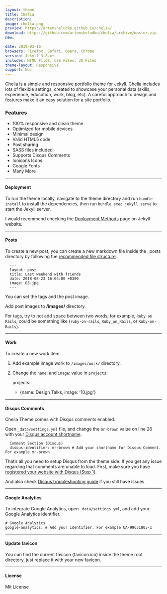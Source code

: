 ```yaml
---
layout: theme
title: Chelia
description:
image: chelia.png
preview: https://artemsheludko.github.io/chelia/
download: https://github.com/artemsheludko/chelia/archive/master.zip
new:

date: 2019-03-16
browsers: Firefox, Safari, Opera, Chrome
version: Jekyll 3.8.x+
includes: HTML Files, CSS Files, JS Files
theme-layout: Responsive
support: No.
---
```

Chelia is a simple and responsive portfolio theme for Jekyll. Chelia includes lots of flexible settings, created to showcase your personal data (skills, experience, education, work, blog, etc). A careful approach to design and features make it an easy solution for a site portfolio.

### Features

* 100% responsive and clean theme
* Optimized for mobile devices
* Minimal design
* Valid HTML5 code
* Post sharing
* SASS files included
* Supports Disqus Comments
* Ionicons Icons
* Google Fonts
* Many More

* * *

#### Deployment

To run the theme locally, navigate to the theme directory and run `bundle install` to install the dependencies, then run `bundle exec jekyll serve` to start the Jekyll server.

I would recommend checking the [Deployment Methods](https://jekyllrb.com/docs/deployment-methods/) page on Jekyll website.

* * *

#### Posts

To create a new post, you can create a new markdown file inside the \_posts directory by following the [recommended file structure](https://jekyllrb.com/docs/posts/#creating-post-files).


      ---
      layout: post
      title: Last weekend with friends
      date: 2018-08-23 16:04:00 +0300
      image: 03.jpg
      ---


You can set the tags and the post image.

Add post images to **/images/** directory.

For tags, try to not add space between two words, for example, `Ruby on Rails`, could be something like (`ruby-on-rails`, `Ruby_on_Rails`, or `Ruby-on-Rails`).

* * *

#### Work

To create a new work item.

1. Add example image work to `/images/work/` directory.

2. Change the `name`: and `image`: value in `projects`:

      projects:
      - {name: Design Talks, image: '10.jpg'}


* * *

#### Disqus Comments

Chelia Theme comes with Disqus comments enabled.

Open `_data/settings.yml` file, and change the `mr-brown` value on line 26 with your [Disqus account shortname](https://help.disqus.com/customer/portal/articles/466208).

      Comment Section (Disqus)
      disqus-identifier: mr-brown # Add your shortname for Disqus Comment. For example mr-brown


That’s all you need to setup Disqus from the theme side. If you get any issue regarding that comments are unable to load. First, make sure you have [registered your website with Disqus (Step 1)](https://help.disqus.com/customer/portal/articles/466182-publisher-quick-start-guide).

And also check [Disqus troubleshooting guide](https://help.disqus.com/customer/portal/articles/472007-i-m-receiving-the-message-%22we-were-unable-to-load-disqus-%22) if you still have issues.

* * *

#### Google Analytics

To integrate Google Analytics, open `_data/settings.yml`, and add your Google Analytics identifier.

    # Google Analytics
    google-analytics: # Add your identifier. For example UA-99631805-1


* * *

#### Update favicon

You can find the current favicon (favicon.ico) inside the theme root directory, just replace it with your new favicon.

* * *

#### License

Mit License
